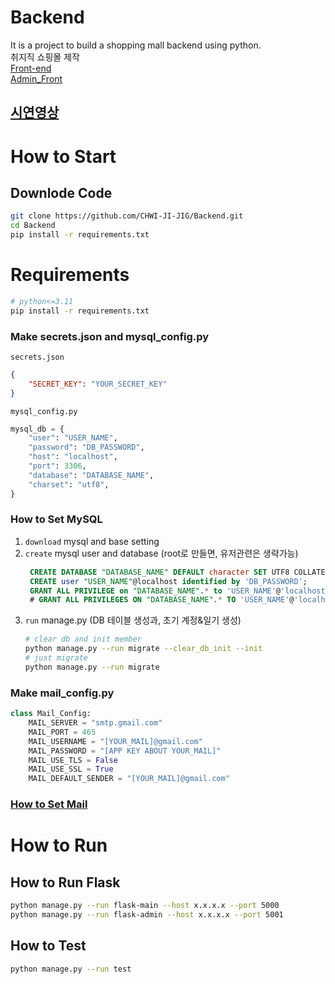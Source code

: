 # Backend
It is a project to build a shopping mall backend using python.
<br>취지직 쇼핑몰 제작
<br>[Front-end](https://github.com/CHWI-JI-JIG/FrontEnd)
<br>[Admin_Front](https://github.com/CHWI-JI-JIG/Admin_Front)
## [시연영상](https://youtu.be/BcE3djFZ35M)


# How to Start
## Downlode Code

```bash
git clone https://github.com/CHWI-JI-JIG/Backend.git
cd Backend
pip install -r requirements.txt
```

# Requirements
```bash
# python<=3.11
pip install -r requirements.txt
```  

### Make secrets.json and mysql_config.py
`secrets.json`
```json
{
    "SECRET_KEY": "YOUR_SECRET_KEY"
}
```

`mysql_config.py`
```python
mysql_db = {
    "user": "USER_NAME",
    "password": "DB_PASSWORD",
    "host": "localhost",
    "port": 3306,
    "database": "DATABASE_NAME",
    "charset": "utf8",
}
```

### How to Set MySQL
1. `download` mysql and base setting
2. `create` mysql user and database (root로 만들면, 유저관련은 생략가능)
   ```sql
    CREATE DATABASE "DATABASE_NAME" DEFAULT character SET UTF8 COLLATE utf8_general_ci;
    CREATE user "USER_NAME"@localhost identified by 'DB_PASSWORD';
    GRANT ALL PRIVILEGE on "DATABASE_NAME".* to 'USER_NAME'@'localhost';
    # GRANT ALL PRIVILEGES ON "DATABASE_NAME".* TO 'USER_NAME'@'localhost';
   ```
3. `run` manage.py (DB 테이블 생성과, 초기 계정&일기 생성)
    ```bash
    # clear db and init member
    python manage.py --run migrate --clear_db_init --init
    # just migrate
    python manage.py --run migrate
    ```

### Make mail_config.py
```python
class Mail_Config:
    MAIL_SERVER = "smtp.gmail.com"
    MAIL_PORT = 465
    MAIL_USERNAME = "[YOUR_MAIL]@gmail.com"
    MAIL_PASSWORD = "[APP KEY ABOUT YOUR_MAIL]"
    MAIL_USE_TLS = False
    MAIL_USE_SSL = True
    MAIL_DEFAULT_SENDER = "[YOUR_MAIL]@gmail.com"
```

### [How to Set Mail](https://roksf0130.tistory.com/126)

# How to Run
## How to Run Flask
```bash
python manage.py --run flask-main --host x.x.x.x --port 5000
python manage.py --run flask-admin --host x.x.x.x --port 5001
```

## How to Test
```bash
python manage.py --run test
```
